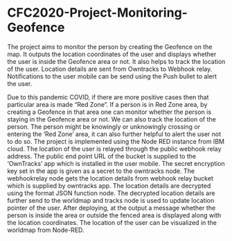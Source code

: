 # CFC2020-Project-Monitoring-Geofence
The project aims to monitor the person by creating the Geofence on the map. It outputs the location coordinates of the user and displays whether the user is inside the Geofence area or not. It also helps to track the location of the user. Location details are sent from Owntracks to Webhook relay. Notifications to the user mobile can be send using the Push bullet to alert the user.

Due to this pandemic COVID, if there are more positive cases then that particular area is made “Red Zone”. If a person is in Red Zone area, by creating a Geofence in that area one can monitor whether the person is staying in the Geofence area or not. We can also track the location of the person. The person might be knowingly or unknowingly crossing or entering the ‘Red Zone’ area, it can also further helpful to alert the user not to do so.
The project is implemented using the Node RED instance from IBM cloud. The location of the user is relayed through the public webhook relay address. The public end point URL of the bucket is supplied to the ‘OwnTracks’ app which is installed in the user mobile. The secret encryption key set in the app is given as a secret to the owntracks node.
The webhookrelay node gets the location details from webhook relay bucket which is supplied by owntracks app. The location details are decrypted using the format JSON function node. The decrypted location details are further send to the worldmap and tracks node is used to update location pointer of the user. After deploying, at the output  a message whether the person is inside the area or outside the fenced area is displayed along with the location coordinates. The location of the user can be visualized in the worldmap from Node-RED.
